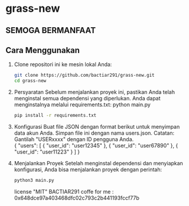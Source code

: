 # grass-new
## SEMOGA BERMANFAAT 
## Cara Menggunakan

1. Clone repositori ini ke mesin lokal Anda:
    ```bash
    git clone https://github.com/bactiar291/grass-new.git
    cd grass-new

    ```

2. Persyaratan
Sebelum menjalankan proyek ini, pastikan Anda telah menginstal semua dependensi yang diperlukan. Anda dapat menginstalnya melalui requirements.txt:
   python main.py
    ```bash
    pip install -r requirements.txt
    
    ```
3. Konfigurasi
Buat file JSON dengan format berikut untuk menyimpan data akun Anda. Simpan file ini dengan nama users.json.
Catatan: Gantilah "USERxxxx" dengan ID pengguna Anda.   
      {
    "users": [
        {
            "user_id": "user12345"
        },
        {
            "user_id": "user67890"
        },
        {
            "user_id": "user11223"
        }
    ]
}
4. Menjalankan Proyek
Setelah menginstal dependensi dan menyiapkan konfigurasi, Anda bisa menjalankan proyek dengan perintah:
    ```bash
   python3 main.py

    ```

    license "MIT"
   BACTIAR291
   coffe for me :
   0x648dce97a403468dfc02c793c2b441193fccf77b
    
